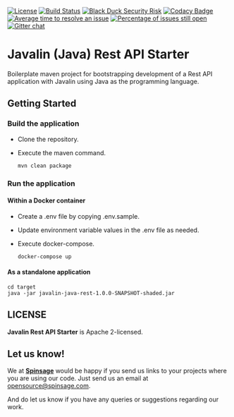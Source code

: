 [![License](https://img.shields.io/badge/License-Apache%202.0-blue.svg)](https://opensource.org/licenses/Apache-2.0)
[![Build Status](https://travis-ci.com/spinsage/javalin-java-starter-restapi.svg?branch=main)](https://travis-ci.com/spinsage/javalin-java-starter-restapi)
[![Black Duck Security Risk](https://copilot.blackducksoftware.com/github/repos/spinsage/javalin-java-starter-restapi/branches/main/badge-risk.svg)](https://copilot.blackducksoftware.com/github/repos/spinsage/javalin-java-starter-restapi/branches/main)
[![Codacy Badge](https://api.codacy.com/project/badge/Grade/0f6f3fbcbd77439fb431a59831827e73)](https://app.codacy.com/gh/spinsage/javalin-java-starter-restapi?utm_source=github.com&utm_medium=referral&utm_content=spinsage/javalin-java-starter-restapi&utm_campaign=Badge_Grade)
[![Average time to resolve an issue](http://isitmaintained.com/badge/resolution/spinsage/javalin-java-starter-restapi.svg)](http://isitmaintained.com/project/spinsage/javalin-java-starter-restapi "Average time to resolve an issue")
[![Percentage of issues still open](http://isitmaintained.com/badge/open/spinsage/javalin-java-starter-restapi.svg)](http://isitmaintained.com/project/spinsage/javalin-java-starter-restapi "Percentage of issues still open")
[![Gitter chat](https://badges.gitter.im/gitterHQ/gitter.png)](https://gitter.im/spinsage/community)

# Javalin (Java) Rest API Starter

Boilerplate maven project for bootstrapping development of a Rest API application with Javalin using Java as the programming language.

## Getting Started

### Build the application

- Clone the repository.
- Execute the maven command.

	```bash
	mvn clean package
	```
### Run the application

#### Within a Docker container

- Create a .env file by copying .env.sample.
- Update environment variable values in the .env file as needed.
- Execute docker-compose.

	```console
	docker-compose up
	```

#### As a standalone application

```console
cd target
java -jar javalin-java-rest-1.0.0-SNAPSHOT-shaded.jar
```
	
## LICENSE

**Javalin Rest API Starter** is Apache 2-licensed.


## Let us know!

We at [**Spinsage**](https://www.spinsage.com/) would be happy if you send us links to your projects where you are using our code. Just send us an email at opensource@spinsage.com. 

And do let us know if you have any queries or suggestions regarding our work.
